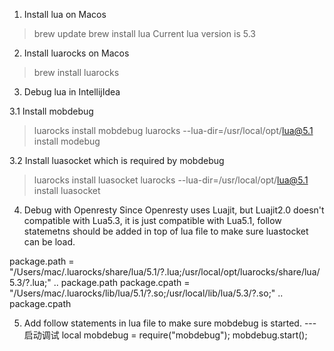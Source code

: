 1. Install lua on Macos

> brew update
> brew install lua
Current lua version is 5.3

2. Install luarocks on Macos

> brew install luarocks

3. Debug lua in IntellijIdea

3.1 Install mobdebug
> luarocks install mobdebug
> luarocks --lua-dir=/usr/local/opt/lua@5.1 install modebug

3.2 Install luasocket which is required by mobdebug
> luarocks install luasocket
> luarocks --lua-dir=/usr/local/opt/lua@5.1 install luasocket

4. Debug with Openresty
   Since Openresty uses Luajit, but Luajit2.0 doesn't compatible with Lua5.3, it is just compatible with Lua5.1, follow statemetns should be added in top of lua file to make sure luastocket can be load.

package.path = "/Users/mac/.luarocks/share/lua/5.1/?.lua;/usr/local/opt/luarocks/share/lua/5.3/?.lua;" .. package.path
package.cpath = "/Users/mac/.luarocks/lib/lua/5.1/?.so;/usr/local/lib/lua/5.3/?.so;" .. package.cpath

5. Add follow statements in lua file to make sure mobdebug is started.
  --- 启动调试
  local mobdebug = require("mobdebug");
  mobdebug.start();


